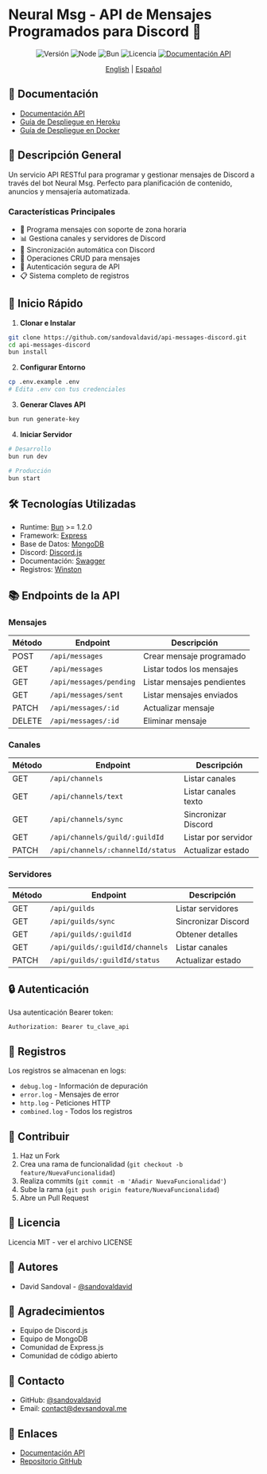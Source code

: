 # Neural Msg - API de Mensajes Programados para Discord 🤖

<div align="center">

![Versión](https://img.shields.io/badge/version-1.0.0-blue.svg)
![Node](https://img.shields.io/badge/node-%3E%3D22.13.1-brightgreen)
![Bun](https://img.shields.io/badge/bun-%3E%3D1.2.0-orange)
![Licencia](https://img.shields.io/badge/license-MIT-green)
[![Documentación API](https://img.shields.io/badge/API-Documentation-blue)](https://api-neural-msg.devprojects.tech/api-docs)

[English](README.en.md) | [Español](README.es.md)

</div>

## 📖 Documentación

- [Documentación API](https://api-neural-msg.devprojects.tech/api-docs)
- [Guía de Despliegue en Heroku](../guides/deployment/deploy-heroku.es.md)
- [Guía de Despliegue en Docker](docs/guides/development/deploy-docker.es.md)

## 🌟 Descripción General

Un servicio API RESTful para programar y gestionar mensajes de Discord a través del bot Neural Msg. Perfecto para planificación de contenido, anuncios y mensajería automatizada.

### Características Principales

- 📅 Programa mensajes con soporte de zona horaria
- 📊 Gestiona canales y servidores de Discord
- 🔄 Sincronización automática con Discord
- 📝 Operaciones CRUD para mensajes
- 🔐 Autenticación segura de API
- 📋 Sistema completo de registros

## 🚀 Inicio Rápido

1. **Clonar e Instalar**

```bash
git clone https://github.com/sandovaldavid/api-messages-discord.git
cd api-messages-discord
bun install
```

2. **Configurar Entorno**

```bash
cp .env.example .env
# Edita .env con tus credenciales
```

3. **Generar Claves API**

```bash
bun run generate-key
```

4. **Iniciar Servidor**

```bash
# Desarrollo
bun run dev

# Producción
bun start
```

## 🛠️ Tecnologías Utilizadas

- Runtime: [Bun](https://bun.sh/) >= 1.2.0
- Framework: [Express](https://expressjs.com/)
- Base de Datos: [MongoDB](https://www.mongodb.com/)
- Discord: [Discord.js](https://discord.js.org/)
- Documentación: [Swagger](https://swagger.io/)
- Registros: [Winston](https://github.com/winstonjs/winston)

## 📚 Endpoints de la API

### Mensajes

| Método | Endpoint                | Descripción                |
| ------ | ----------------------- | -------------------------- |
| POST   | `/api/messages`         | Crear mensaje programado   |
| GET    | `/api/messages`         | Listar todos los mensajes  |
| GET    | `/api/messages/pending` | Listar mensajes pendientes |
| GET    | `/api/messages/sent`    | Listar mensajes enviados   |
| PATCH  | `/api/messages/:id`     | Actualizar mensaje         |
| DELETE | `/api/messages/:id`     | Eliminar mensaje           |

### Canales

| Método | Endpoint                          | Descripción          |
| ------ | --------------------------------- | -------------------- |
| GET    | `/api/channels`                   | Listar canales       |
| GET    | `/api/channels/text`              | Listar canales texto |
| GET    | `/api/channels/sync`              | Sincronizar Discord  |
| GET    | `/api/channels/guild/:guildId`    | Listar por servidor  |
| PATCH  | `/api/channels/:channelId/status` | Actualizar estado    |

### Servidores

| Método | Endpoint                        | Descripción         |
| ------ | ------------------------------- | ------------------- |
| GET    | `/api/guilds`                   | Listar servidores   |
| GET    | `/api/guilds/sync`              | Sincronizar Discord |
| GET    | `/api/guilds/:guildId`          | Obtener detalles    |
| GET    | `/api/guilds/:guildId/channels` | Listar canales      |
| PATCH  | `/api/guilds/:guildId/status`   | Actualizar estado   |

## 🔒 Autenticación

Usa autenticación Bearer token:

```http
Authorization: Bearer tu_clave_api
```

## 📝 Registros

Los registros se almacenan en logs:

- `debug.log` - Información de depuración
- `error.log` - Mensajes de error
- `http.log` - Peticiones HTTP
- `combined.log` - Todos los registros

## 🤝 Contribuir

1. Haz un Fork
2. Crea una rama de funcionalidad (`git checkout -b feature/NuevaFuncionalidad`)
3. Realiza commits (`git commit -m 'Añadir NuevaFuncionalidad'`)
4. Sube la rama (`git push origin feature/NuevaFuncionalidad`)
5. Abre un Pull Request

## 📄 Licencia

Licencia MIT - ver el archivo LICENSE

## 👥 Autores

- David Sandoval - [@sandovaldavid](https://github.com/sandovaldavid)

## 🙏 Agradecimientos

- Equipo de Discord.js
- Equipo de MongoDB
- Comunidad de Express.js
- Comunidad de código abierto

## 📱 Contacto

- GitHub: [@sandovaldavid](https://github.com/sandovaldavid)
- Email: contact@devsandoval.me

## 🔗 Enlaces

- [Documentación API](https://api-neural-msg.devprojects.tech/api-docs)
- [Repositorio GitHub](https://github.com/sandovaldavid/api-messages-discord)
